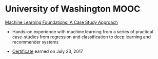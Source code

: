 # University of Washington MOOC 
[Machine Learning Foundations: A Case Study Approach](https://www.coursera.org/learn/ml-foundations)

- Hands-on experience with machine learning from a series of practical case-studies from regression and classification to deep learning and recommender systems 

* [Certificate](https://www.coursera.org/account/accomplishments/certificate/RAYYVWTC94LB) earned on July 23, 2017
